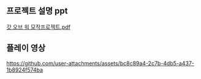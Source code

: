 ## 프로젝트 설명 ppt

[갓 오브 워 모작프로젝트.pdf](https://github.com/user-attachments/files/20148949/default.pdf)

## 플레이 영상
https://github.com/user-attachments/assets/bc8c89a4-2c7b-4db5-a437-1b8924f574ba   
